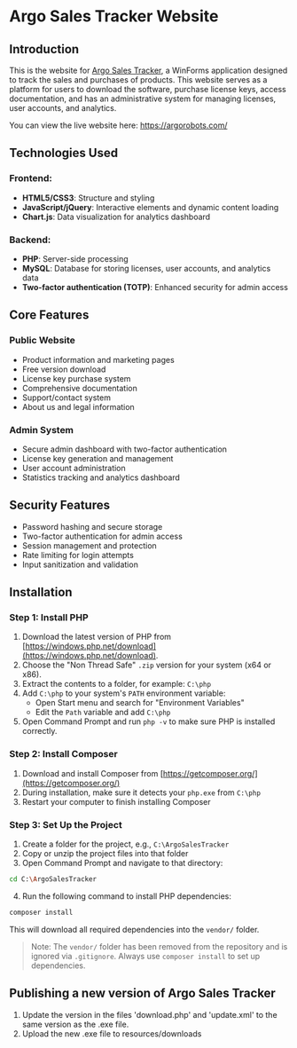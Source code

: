 # Argo Sales Tracker Website

## Introduction

This is the website for [Argo Sales Tracker](https://github.com/ArgoRobots/Sales-Tracker), a WinForms application designed to track the sales and purchases of products. This website serves as a platform for users to download the software, purchase license keys, access documentation, and has an administrative system for managing licenses, user accounts, and analytics.

You can view the live website here: https://argorobots.com/

## Technologies Used

### Frontend:

- **HTML5/CSS3**: Structure and styling
- **JavaScript/jQuery**: Interactive elements and dynamic content loading
- **Chart.js**: Data visualization for analytics dashboard

### Backend:

- **PHP**: Server-side processing
- **MySQL**: Database for storing licenses, user accounts, and analytics data
- **Two-factor authentication (TOTP)**: Enhanced security for admin access

## Core Features

### Public Website

- Product information and marketing pages
- Free version download
- License key purchase system
- Comprehensive documentation
- Support/contact system
- About us and legal information

### Admin System

- Secure admin dashboard with two-factor authentication
- License key generation and management
- User account administration
- Statistics tracking and analytics dashboard

## Security Features

- Password hashing and secure storage
- Two-factor authentication for admin access
- Session management and protection
- Rate limiting for login attempts
- Input sanitization and validation

## Installation

### Step 1: Install PHP

1. Download the latest version of PHP from [https://windows.php.net/download](https://windows.php.net/download).
2. Choose the "Non Thread Safe" `.zip` version for your system (x64 or x86).
3. Extract the contents to a folder, for example: `C:\php`
4. Add `C:\php` to your system's `PATH` environment variable:
   - Open Start menu and search for "Environment Variables"
   - Edit the `Path` variable and add `C:\php`
5. Open Command Prompt and run `php -v` to make sure PHP is installed correctly.

### Step 2: Install Composer

1. Download and install Composer from [https://getcomposer.org/](https://getcomposer.org/)
2. During installation, make sure it detects your `php.exe` from `C:\php`
3. Restart your computer to finish installing Composer

### Step 3: Set Up the Project

1. Create a folder for the project, e.g., `C:\ArgoSalesTracker`
2. Copy or unzip the project files into that folder
3. Open Command Prompt and navigate to that directory:

```bash
cd C:\ArgoSalesTracker
```

4. Run the following command to install PHP dependencies:

```bash
composer install
```

This will download all required dependencies into the `vendor/` folder.

> Note: The `vendor/` folder has been removed from the repository and is ignored via `.gitignore`. Always use `composer install` to set up dependencies.

## Publishing a new version of Argo Sales Tracker

1. Update the version in the files 'download.php' and 'update.xml' to the same version as the .exe file.
2. Upload the new .exe file to resources/downloads
